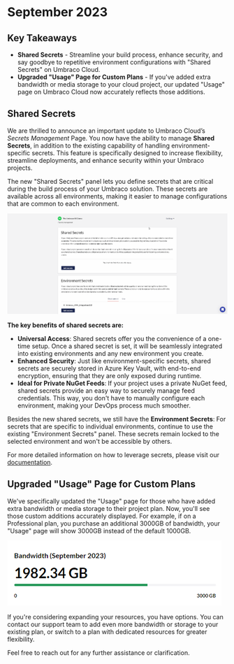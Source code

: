 # September 2023

## Key Takeaways

* **Shared Secrets** - Streamline your build process, enhance security, and say goodbye to repetitive environment configurations with "Shared Secrets" on Umbraco Cloud.
* **Upgraded "Usage" Page for Custom Plans** - If you've added extra bandwidth or media storage to your cloud project, our updated "Usage" page on Umbraco Cloud now accurately reflects those additions. 

## Shared Secrets

We are thrilled to announce an important update to Umbraco Cloud’s _Secrets Management_ Page. You now have the ability to manage **Shared Secrets**, in addition to the existing capability of handling environment-specific secrets. This feature is specifically designed to increase flexibility, streamline deployments, and enhance security within your Umbraco projects.

The new "Shared Secrets" panel lets you define secrets that are critical during the build process of your Umbraco solution. These secrets are available across all environments, making it easier to manage configurations that are common to each environment.

![Shared Secrets](images/SharedSecrets.gif)

**The key benefits of shared secrets are:**
- **Universal Access**: Shared secrets offer you the convenience of a one-time setup. Once a shared secret is set, it will be seamlessly integrated into existing environments and any new environment you create.
- **Enhanced Security**: Just like environment-specific secrets, shared secrets are securely stored in Azure Key Vault, with end-to-end encryption, ensuring that they are only exposed during runtime.
- **Ideal for Private NuGet Feeds**: If your project uses a private NuGet feed, shared secrets provide an easy way to securely manage feed credentials. This way, you don't have to manually configure each environment, making your DevOps process much smoother.

Besides the new shared secrets, we still have the **Environment Secrets**: For secrets that are specific to individual environments, continue to use the existing "Environment Secrets" panel. These secrets remain locked to the selected environment and won't be accessible by others.

For more detailed information on how to leverage secrets, please visit our [documentation](https://docs.umbraco.com/umbraco-cloud/set-up/project-settings/secrets-management).

## Upgraded "Usage" Page for Custom Plans
We've specifically updated the "Usage" page for those who have added extra bandwidth or media storage to their project plan. Now, you'll see those custom additions accurately displayed. For example, if on a Professional plan, you purchase an additional 3000GB of bandwidth, your "Usage" page will show 3000GB instead of the default 1000GB.

![Extra usage 2](images/UsageExtra2.png)

If you're considering expanding your resources, you have options. You can contact our support team to add even more bandwidth or storage to your existing plan, or switch to a plan with dedicated resources for greater flexibility.

Feel free to reach out for any further assistance or clarification.
